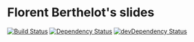# Florent Berthelot's slides

[![Build Status](https://travis-ci.org/FBerthelot/tribu-web-prez.svg?branch=master)](https://travis-ci.org/FBerthelot/tribu-web-prez)
[![Dependency Status](https://david-dm.org/FBerthelot/tribu-web-prez.svg)](https://david-dm.org/FBerthelot/tribu-web-prez)
[![devDependency Status](https://david-dm.org/FBerthelot/tribu-web-prez/dev-status.svg)](https://david-dm.org/FBerthelot/tribu-web-prez#info=devDependencies)
